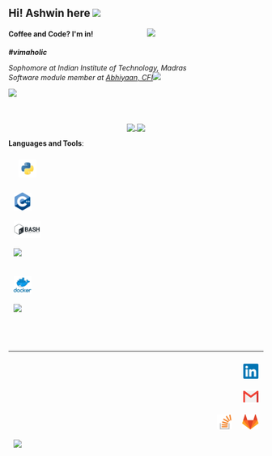 ## Hi! Ashwin here <img src="https://media.tenor.com/images/fe6ba816516dec7dcf217454510bdecb/tenor.gif" width="35">

<img align='right' src="https://media.tenor.com/images/dc545e5a0f93c9b2bf1d4f0af54ebbff/tenor.gif" width="230">

#### Coffee and Code? I'm in!

**_\#vimaholic_**

_Sophomore at Indian Institute of Technology, Madras_<br>
_Software module member at [Abhiyaan, CFI](https://www.teamabhiyaan.com/)_<img src="https://media.giphy.com/media/WUlplcMpOCEmTGBtBW/giphy.gif" width="30"><br>

<div>
    <a href="https://github.com/ashwin5059198">
        <img height="25" src="https://img.shields.io/github/followers/ashwin5059198?label=follow&style=social">
    </a>
</div><br><br>

<p align="center" justify="center">
  <a href="https://github.com/ashwin5059198/github-readme-stats" target="_blank" justify="center">
    <img align="center" src="https://github-readme-stats.vercel.app/api?username=ashwin5059198&title_color=2e2e2e&show_icons=true&hide=issues&include_all_commits=true"/>
    <img align="center" src="https://github-readme-stats.vercel.app/api/top-langs/?username=ashwin5059198&title_color=2e2e2e&layout=compact" />
  </a>
</p>

<!--
<p align="center">
  <a href="https://github.com/ryo-ma/github-profile-trophy" target="_blank">
    <img src="https://github-profile-trophy.vercel.app/?username=ashwin5059198&theme=gruvbox"/>
  </a>
</p>
-->

**Languages and Tools**:

<div class="row">
    <div class="column" align="left" height="35" style="margin: 10px 10px 10px 10px;">
        <a href="https://www.python.org/">
        <img align="left" height="35" style="margin: 10px 10px 10px 10px;" src="https://raw.githubusercontent.com/github/explore/80688e429a7d4ef2fca1e82350fe8e3517d3494d/topics/python/python.png">
        </a>
    </div>
    <div class="column">
        <a href="https://isocpp.org/">
            <img align="left" height="35" style="margin: 10px 10px 10px 10px;" src="https://raw.githubusercontent.com/github/explore/80688e429a7d4ef2fca1e82350fe8e3517d3494d/topics/cpp/cpp.png">
        </a>
    </div>
    <div class="column">
        <a href="https://www.gnu.org/software/bash/">
            <img align="left" height="35" style="margin: 10px 10px 10px 10px;" src="https://raw.githubusercontent.com/ashwin5059198/ashwin5059198/master/img/bash.png">
        </a>
    </div>
    <div class="column">
        <a href="https://www.ros.org/">
            <img align="left" height="35" style="margin: 10px 10px 10px 10px;" src="https://upload.wikimedia.org/wikipedia/commons/b/bb/Ros_logo.svg">
        </a>
    </div>
    <div class="column">
        <a href="https://www.docker.com/">
            <img align="left" height="35" style="margin: 10px 10px 10px 10px;" src="https://raw.githubusercontent.com/github/explore/80688e429a7d4ef2fca1e82350fe8e3517d3494d/topics/docker/docker.png">
        </a>
    </div>
    <div class="column">
        <a href="https://www.qt.io/">
            <img align="left" height="35" style="margin: 10px 10px 10px 10px;" src="https://upload.wikimedia.org/wikipedia/commons/thumb/0/0b/Qt_logo_2016.svg/1200px-Qt_logo_2016.svg.png">
        </a>
    </div>
</div>
<br><br>

---

<div class="row">
    <div class="column">
        <a href="https://www.linkedin.com/in/ashwin-a-aa70951a6/">
            <img align="right" style="display:block;margin:10px 10px 10px 10px;" height="30" src="https://raw.githubusercontent.com/ashwin5059198/ashwin5059198/master/img/linkedin.png">
        </a>
    </div>
    <div class="column">
        <a href="mailto:ashwin5059198@gmail.com">
            <img align="right" style="display:block;margin:10px 10px 10px 10px;" height="30" src="https://raw.githubusercontent.com/ashwin5059198/ashwin5059198/master/img/gmail.png">
        </a>
    </div>
    <div class="column">
        <a href="https://gitlab.com/ashwin5059198">
            <img align="right" style="display:block;margin:10px 10px 10px 10px;" height="30" src="https://raw.githubusercontent.com/ashwin5059198/ashwin5059198/master/img/gitlab.png">
        </a>
    <div>
    <div class="column">
        <a href="https://stackoverflow.com/users/12592473/ashwin5059198">
            <img align="right" style="display:block;margin:10px 10px 10px 10px;" height="30" src="https://raw.githubusercontent.com/ashwin5059198/ashwin5059198/master/img/stackoverflow.png">
        </a>
    </div>
    <div class="column>
        <a href="https://randos.online/u/ashwin5059198/next">
        <img align="left" style="display:block;margin:10px 10px 10px 10px;" height="40" src="https://randos.online/u/ashwin5059198?theme=green">
        </a>
    </div>
</div>
